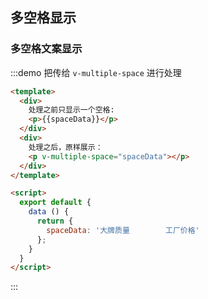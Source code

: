 ## 多空格显示

### 多空格文案显示

:::demo 把传给 `v-multiple-space` 进行处理
```html
<template>
  <div>
    处理之前只显示一个空格:
    <p>{{spaceData}}</p>
  </div>
  <div>
    处理之后，原样展示：
    <p v-multiple-space="spaceData"></p>
  </div>
</template>

<script>
  export default {
    data () {
      return {
        spaceData: '大牌质量        工厂价格'
      };
    }
  }
</script>
```

:::
